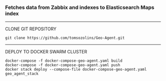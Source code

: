 ### Fetches data from Zabbix and indexes to Elasticsearch Maps index
--------------------------------------------
CLONE GIT REPOSITORY
```
git clone https://github.com/tomsozolins/Geo-Agent.git
```
--------------------------------------------

DEPLOY TO DOCKER SWARM CLUSTER

```
docker-compose -f docker-compose-geo-agent.yaml build
docker-compose -f docker-compose-geo-agent.yaml push
docker stack deploy --compose-file docker-compose-geo-agent.yaml geo_agent_stack
```

